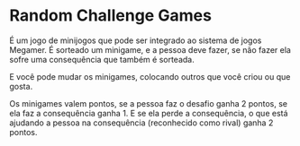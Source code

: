 # Random Challenge Games

É um jogo de minijogos que pode ser integrado ao sistema de jogos Megamer.
É sorteado um minigame, e a pessoa deve fazer, se não fazer ela sofre uma consequência que também é sorteada. 

E você pode mudar os minigames, colocando outros que você criou ou que gosta.

Os minigames valem pontos, se a pessoa faz o desafio ganha 2 pontos, se ela faz a consequência ganha 1. E se ela perde a consequência, o que está ajudando a pessoa na consequência (reconhecido como rival) ganha 2 pontos. 

